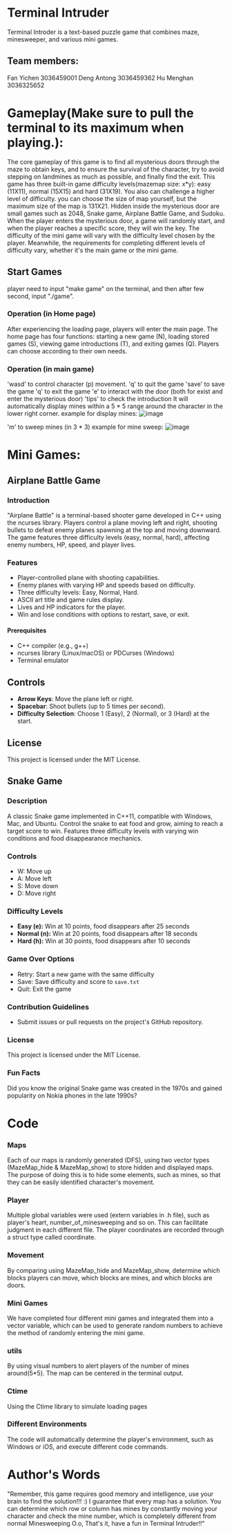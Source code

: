 # Terminal Intruder
Terminal Introder is a text-based puzzle game that combines maze, minesweeper, and various mini games.
## Team members:
Fan Yichen 3036459001
Deng Antong 3036459362
Hu Menghan 3036325652


# Gameplay(Make sure to pull the terminal to its maximum when playing.):
The core gameplay of this game is to find all mysterious doors through the maze to obtain keys, and to ensure the survival of the character, try to avoid stepping on landmines as much as possible, and finally find the exit. This game has three built-in game difficulty levels(mazemap size: x*y): easy (11X11), normal (15X15) and hard (31X19). You also can challenge a higher level of difficulty. you can choose the size of map yourself, but the maximum size of the map is 131X21. Hidden inside the mysterious door are small games such as 2048, Snake game, Airplane Battle Game, and Sudoku. When the player enters the mysterious door, a game will randomly start, and when the player reaches a specific score, they will win the key. The difficulty of the mini game will vary with the difficulty level chosen by the player. Meanwhile, the requirements for completing different levels of difficulty vary, whether it's the main game or the mini game.

## Start Games
player need to input "make game" on the terminal, and then after few second, input "./game".

### Operation (in Home page)
After experiencing the loading page, players will enter the main page. The home page has four functions: starting a new game (N), loading stored games (S), viewing game introductions (T), and exiting games (Q). Players can choose according to their own needs.

### Operation (in main game)
'wasd' to control character (p) movement.
'q' to quit the game
'save' to save the game
'q' to exit the game
'e' to interact with the door (both for exist and enter the mysterious door)
'tips' to check the introduction
It will automatically display mines within a 5 * 5 range around the character in the lower right corner.
example for display mines:
![image](https://github.com/user-attachments/assets/84afe989-8bea-4375-9ae0-26a181a62dd7)

'm' to sweep mines (in 3 * 3)
example for mine sweep:
![image](https://github.com/user-attachments/assets/f620313a-9548-420d-83f5-a533ad9c47cc)


# Mini Games:

## Airplane Battle Game

### Introduction
"Airplane Battle" is a terminal-based shooter game developed in C++ using the ncurses library. Players control a plane moving left and right, shooting bullets to defeat enemy planes spawning at the top and moving downward. The game features three difficulty levels (easy, normal, hard), affecting enemy numbers, HP, speed, and player lives.

### Features
- Player-controlled plane with shooting capabilities.
- Enemy planes with varying HP and speeds based on difficulty.
- Three difficulty levels: Easy, Normal, Hard.
- ASCII art title and game rules display.
- Lives and HP indicators for the player.
- Win and lose conditions with options to restart, save, or exit.

#### Prerequisites
- C++ compiler (e.g., g++)
- ncurses library (Linux/macOS) or PDCurses (Windows)
- Terminal emulator

## Controls
- **Arrow Keys**: Move the plane left or right.
- **Spacebar**: Shoot bullets (up to 5 times per second).
- **Difficulty Selection**: Choose 1 (Easy), 2 (Normal), or 3 (Hard) at the start.

## License
This project is licensed under the MIT License.

## Snake Game

### Description
A classic Snake game implemented in C++11, compatible with Windows, Mac, and Ubuntu. Control the snake to eat food and grow, aiming to reach a target score to win. Features three difficulty levels with varying win conditions and food disappearance mechanics.

### Controls
- W: Move up  
- A: Move left  
- S: Move down  
- D: Move right

### Difficulty Levels
- **Easy (e):** Win at 10 points, food disappears after 25 seconds  
- **Normal (n):** Win at 20 points, food disappears after 18 seconds  
- **Hard (h):** Win at 30 points, food disappears after 10 seconds

### Game Over Options
- Retry: Start a new game with the same difficulty  
- Save: Save difficulty and score to `save.txt`  
- Quit: Exit the game

### Contribution Guidelines
- Submit issues or pull requests on the project's GitHub repository.

### License
This project is licensed under the MIT License.

### Fun Facts
Did you know the original Snake game was created in the 1970s and gained popularity on Nokia phones in the late 1990s?



# Code
### Maps
Each of our maps is randomly generated (DFS), using two vector types (MazeMap_hide & MazeMap_show) to store hidden and displayed maps. The purpose of doing this is to hide some elements, such as mines, so that they can be easily identified character's movement.

### Player
Multiple global variables were used (extern variables in .h file), such as player's heart, number_of_minesweeping and so on. This can facilitate judgment in each different file. The player coordinates are recorded through a struct type called coordinate.

### Movement
By comparing using MazeMap_hide and MazeMap_show, determine which blocks players can move, which blocks are mines, and which blocks are doors.

### Mini Games
We have completed four different mini games and integrated them into a vector variable, which can be used to generate random numbers to achieve the method of randomly entering the mini game.

### utils
By using visual numbers to alert players of the number of mines around(5*5). The map can be centered in the terminal output.

### Ctime
Using the Ctime library to simulate loading pages

### Different Environments
The code will automatically determine the player's environment, such as Windows or iOS, and execute different code commands.

# Author's Words
"Remember, this game requires good memory and intelligence, use your brain to find the solution!!! :) I guarantee that every map has a solution. You can determine which row or column has mines by constantly moving your character and check the mine number, which is completely different from normal Minesweeping O.o, That's it, have a fun in Terminal Intruder!!"
